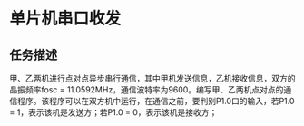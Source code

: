 # 单片机串口收发

## 任务描述

甲、乙两机进行点对点异步串行通信，其中甲机发送信息，乙机接收信息，双方的晶振频率fosc = 11.0592MHz，通信波特率为9600。编写甲、乙两机点对点的通信程序。该程序可以在双方机中运行，在通信之前，要判别P1.0口的输入，若P1.0 = 1，表示该机是发送方；若P1.0 = 0，表示该机是接收方；
